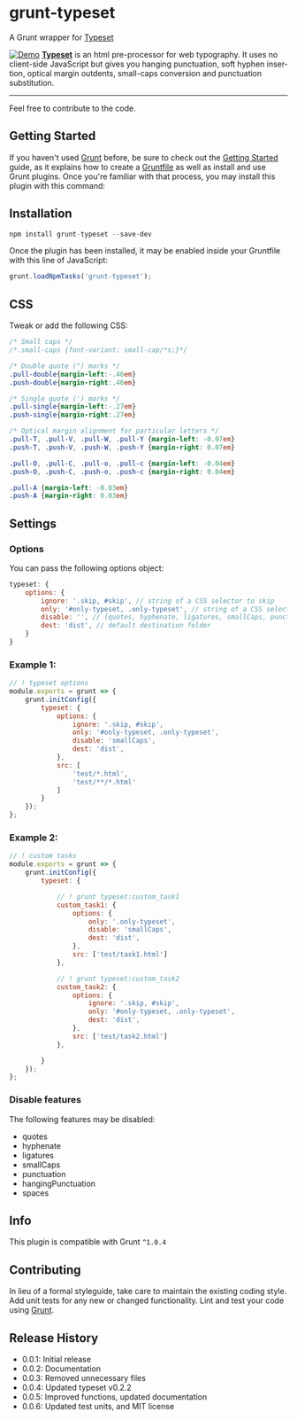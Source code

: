 # grunt-typeset
A Grunt wrapper for [Typeset](https://www.npmjs.com/package/typeset)

[![Demo](http://i.imgur.com/adsiz94.gif)](https://blot.im/typeset)
**[Typeset](https://typeset.lllllllllllllllll.com/)** is an html pre-proces­sor for web ty­pog­ra­phy. It uses no client-side JavaScript but gives you hang­ing punc­tu­a­tion, soft hy­phen in­ser­tion, op­ti­cal mar­gin out­dents, small-caps con­ver­sion and punctuation substitution.

---

Feel free to contribute to the code.

## Getting Started
If you haven't used [Grunt](http://gruntjs.com/) before, be sure to check out the [Getting Started](http://gruntjs.com/getting-started) guide, as it explains how to create a [Gruntfile](http://gruntjs.com/sample-gruntfile) as well as install and use Grunt plugins. Once you're familiar with that process, you may install this plugin with this command:


## Installation
```javascript
npm install grunt-typeset --save-dev
```

Once the plugin has been installed, it may be enabled inside your Gruntfile with this line of JavaScript:

```javascript
grunt.loadNpmTasks('grunt-typeset');
```

## CSS
Tweak or add the following CSS:

```css
/* Small caps */
/*.small-caps {font-variant: small-cap/*s;}*/

/* Double quote (") marks */
.pull-double{margin-left:-.46em}
.push-double{margin-right:.46em}

/* Single quote (') marks */
.pull-single{margin-left:-.27em}
.push-single{margin-right:.27em}

/* Optical margin alignment for particular letters */
.pull-T, .pull-V, .pull-W, .pull-Y {margin-left: -0.07em}
.push-T, .push-V, .push-W, .push-Y {margin-right: 0.07em}

.pull-O, .pull-C, .pull-o, .pull-c {margin-left: -0.04em}
.push-O, .push-C, .push-o, .push-c {margin-right: 0.04em}

.pull-A {margin-left: -0.03em}
.push-A {margin-right: 0.03em}
```

## Settings

### Options
You can pass the following options object:
```javascript
typeset: {
    options: {
        ignore: '.skip, #skip', // string of a CSS selector to skip
        only: '#only-typeset, .only-typeset', // string of a CSS selector to only apply typeset,
        disable: '', // [quotes, hyphenate, ligatures, smallCaps, punctuation, hangingPunctuation, spaces]
        dest: 'dist', // default destination folder
    }
}
```

### Example 1:

```javascript
// ! typeset options
module.exports = grunt => {
    grunt.initConfig({
        typeset: {
            options: {
                ignore: '.skip, #skip',
                only: '#only-typeset, .only-typeset',
                disable: 'smallCaps',
                dest: 'dist',
            },
            src: [
                'test/*.html',
                'test/**/*.html'
            ]
        }
    });
};
```

### Example 2:

```javascript
// ! custom tasks
module.exports = grunt => {
    grunt.initConfig({
        typeset: {

            // ! grunt typeset:custom_task1
            custom_task1: {
                options: {
                    only: '.only-typeset',
                    disable: 'smallCaps',
                    dest: 'dist',
                },
                src: ['test/task1.html']
            },

            // ! grunt typeset:custom_task2
            custom_task2: {
                options: {
                    ignore: '.skip, #skip',
                    only: '#only-typeset, .only-typeset',
                    dest: 'dist',
                },
                src: ['test/task2.html']
            },

        }
    });
};
```

### Disable features
The following features may be disabled:

- quotes
- hyphenate
- ligatures
- smallCaps
- punctuation
- hangingPunctuation
- spaces


## Info
This plugin is compatible with Grunt `^1.0.4`

## Contributing
In lieu of a formal styleguide, take care to maintain the existing coding style. Add unit tests for any new or changed functionality. Lint and test your code using [Grunt](http://gruntjs.com/).

## Release History
- 0.0.1: Initial release
- 0.0.2: Documentation
- 0.0.3: Removed unnecessary files
- 0.0.4: Updated typeset v0.2.2
- 0.0.5: Improved functions, updated documentation
- 0.0.6: Updated test units, and MIT license
